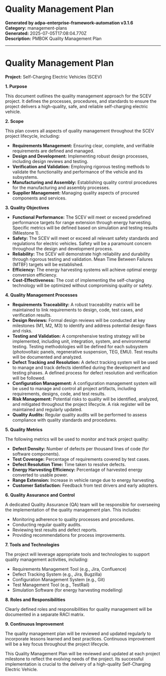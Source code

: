 # Quality Management Plan

**Generated by adpa-enterprise-framework-automation v3.1.6**  
**Category:** management-plans  
**Generated:** 2025-07-05T17:08:04.770Z  
**Description:** PMBOK Quality Management Plan

---

# Quality Management Plan

**Project:** Self-Charging Electric Vehicles (SCEV)

**1. Purpose**

This document outlines the quality management approach for the SCEV project.  It defines the processes, procedures, and standards to ensure the project delivers a high-quality, safe, and reliable self-charging electric vehicle.

**2. Scope**

This plan covers all aspects of quality management throughout the SCEV project lifecycle, including:

*   **Requirements Management:** Ensuring clear, complete, and verifiable requirements are defined and managed.
*   **Design and Development:** Implementing robust design processes, including design reviews and testing.
*   **Verification and Validation:**  Employing rigorous testing methods to validate the functionality and performance of the vehicle and its subsystems.
*   **Manufacturing and Assembly:** Establishing quality control procedures for the manufacturing and assembly processes.
*   **Supplier Management:** Managing quality aspects of procured components and services.

**3. Quality Objectives**

*   **Functional Performance:** The SCEV will meet or exceed predefined performance targets for range extension through energy harvesting.  Specific metrics will be defined based on simulation and testing results (Milestone 1).
*   **Safety:** The SCEV will meet or exceed all relevant safety standards and regulations for electric vehicles.  Safety will be a paramount concern throughout the design and development process.
*   **Reliability:** The SCEV will demonstrate high reliability and durability through rigorous testing and validation.  Mean Time Between Failures (MTBF) targets will be established.
*   **Efficiency:** The energy harvesting systems will achieve optimal energy conversion efficiency.
*   **Cost-Effectiveness:** The cost of implementing the self-charging technology will be optimized without compromising quality or safety.


**4. Quality Management Processes**

*   **Requirements Traceability:** A robust traceability matrix will be maintained to link requirements to design, code, test cases, and verification results.
*   **Design Reviews:** Formal design reviews will be conducted at key milestones (M1, M2, M3) to identify and address potential design flaws and risks.
*   **Testing and Validation:**  A comprehensive testing strategy will be implemented, including unit, integration, system, and environmental testing.  Testing methodologies will be defined for each subsystem (photovoltaic panels, regenerative suspension, TEG, EMU).  Test results will be documented and analyzed.
*   **Defect Tracking and Resolution:** A defect tracking system will be used to manage and track defects identified during the development and testing phases.  A defined process for defect resolution and verification will be followed.
*   **Configuration Management:**  A configuration management system will be used to manage and control all project artifacts, including requirements, designs, code, and test results.
*   **Risk Management:**  Potential risks to quality will be identified, analyzed, and mitigated throughout the project lifecycle.  A risk register will be maintained and regularly updated.
*   **Quality Audits:** Regular quality audits will be performed to assess compliance with quality standards and procedures.


**5. Quality Metrics**

The following metrics will be used to monitor and track project quality:

*   **Defect Density:** Number of defects per thousand lines of code (for software components).
*   **Test Coverage:** Percentage of requirements covered by test cases.
*   **Defect Resolution Time:** Time taken to resolve defects.
*   **Energy Harvesting Efficiency:** Percentage of harvested energy converted to usable power.
*   **Range Extension:**  Increase in vehicle range due to energy harvesting.
*   **Customer Satisfaction:** Feedback from test drivers and early adopters.


**6. Quality Assurance and Control**

A dedicated Quality Assurance (QA) team will be responsible for overseeing the implementation of the quality management plan.  This includes:

*   Monitoring adherence to quality processes and procedures.
*   Conducting regular quality audits.
*   Reviewing test results and defect reports.
*   Providing recommendations for process improvements.


**7. Tools and Technologies**

The project will leverage appropriate tools and technologies to support quality management activities, including:

*   Requirements Management Tool (e.g., Jira, Confluence)
*   Defect Tracking System (e.g., Jira, Bugzilla)
*   Configuration Management System (e.g., Git)
*   Test Management Tool (e.g., TestRail)
*   Simulation Software (for energy harvesting modelling)


**8. Roles and Responsibilities**

Clearly defined roles and responsibilities for quality management will be documented in a separate RACI matrix.

**9. Continuous Improvement**

The quality management plan will be reviewed and updated regularly to incorporate lessons learned and best practices.  Continuous improvement will be a key focus throughout the project lifecycle.


This Quality Management Plan will be reviewed and updated at each project milestone to reflect the evolving needs of the project.  Its successful implementation is crucial to the delivery of a high-quality Self-Charging Electric Vehicle.
